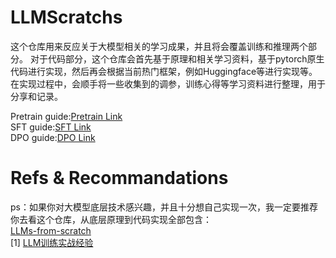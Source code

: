# LLMScratchs
这个仓库用来反应关于大模型相关的学习成果，并且将会覆盖训练和推理两个部分。
对于代码部分，这个仓库会首先基于原理和相关学习资料，基于pytorch原生代码进行实现，然后再会根据当前热门框架，例如Huggingface等进行实现等。
在实现过程中，会顺手将一些收集到的调参，训练心得等学习资料进行整理，用于分享和记录。

Pretrain guide:[Pretrain Link](pretrain) <br>
SFT guide:[SFT Link](sft) <br>
DPO guide:[DPO Link](dpo) <br>


# Refs & Recommandations
ps：如果你对大模型底层技术感兴趣，并且十分想自己实现一次，我一定要推荐你去看这个仓库，从底层原理到代码实现全部包含：<br>
[LLMs-from-scratch](https://github.com/rasbt/LLMs-from-scratch)<br>
[1] [LLM训练实战经验](https://techdiylife.github.io/big-model-training/deepspeed/LLM-state-of-GPT.html#%E9%97%AE%E9%A2%981gpt%E6%A8%A1%E5%9E%8B%E6%98%AF%E5%A6%82%E4%BD%95%E8%AE%AD%E7%BB%83%E7%9A%84) <br>
